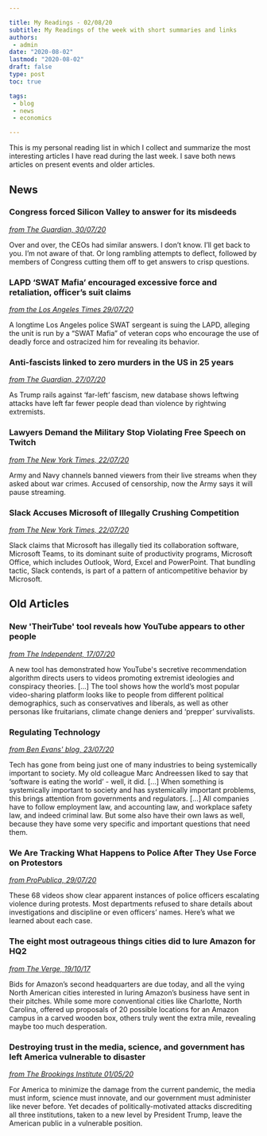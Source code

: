 ```yaml
---

title: My Readings - 02/08/20
subtitle: My Readings of the week with short summaries and links
authors: 
 - admin
date: "2020-08-02"
lastmod: "2020-08-02"
draft: false
type: post
toc: true

tags:
 - blog
 - news
 - economics

---
```


This is my personal reading list in which I collect and summarize the most interesting articles I have read during the last week. I save both news articles on present events and older articles.



## News

### Congress forced Silicon Valley to answer for its misdeeds

[*from The Guardian, 30/07/20*](https://www.theguardian.com/commentisfree/2020/jul/30/congress-forced-silicon-valley-to-answer-for-its-misdeeds-it-was-a-glorious-sight)

Over and over, the CEOs had similar answers. I don’t know. I’ll get back to you. I’m not aware of that. Or long rambling attempts to deflect, followed by members of Congress cutting them off to get answers to crisp questions. 

### LAPD ‘SWAT Mafia’ encouraged excessive force and retaliation, officer’s suit claims

[*from the Los Angeles Times 29/07/20*](https://www.latimes.com/california/story/2020-07-29/lapd-swat-unit-controlled-by-swat-mafia-that-encourages-deadly-shootings-sergeant-lawsuit-alleges)

A longtime Los Angeles police SWAT sergeant is suing the LAPD, alleging the unit is run by a “SWAT Mafia” of veteran cops who encourage the use of deadly force and ostracized him for revealing its behavior.

### Anti-fascists linked to zero murders in the US in 25 years

[*from The Guardian, 27/07/20*](https://www.theguardian.com/world/2020/jul/27/us-rightwing-extremists-attacks-deaths-database-leftwing-antifa)

As Trump rails against ‘far-left’ fascism, new database shows leftwing attacks have left far fewer people dead than violence by rightwing extremists.

### Lawyers Demand the Military Stop Violating Free Speech on Twitch

[*from The New York Times, 22/07/20*](https://www.nytimes.com/2020/07/22/style/army-gamers-war-crimes-first-amendment.html)

Army and Navy channels banned viewers from their live streams when they asked about war crimes. Accused of censorship, now the Army says it will pause streaming.

### Slack Accuses Microsoft of Illegally Crushing Competition

[*from The New York Times, 22/07/20*](https://www.nytimes.com/2020/07/22/technology/slack-microsoft-antitrust.html)

Slack claims that Microsoft has illegally tied its collaboration software, Microsoft Teams, to its dominant suite of productivity programs, Microsoft Office, which includes Outlook, Word, Excel and PowerPoint. That bundling tactic, Slack contends, is part of a pattern of anticompetitive behavior by Microsoft.



## Old Articles

### New 'TheirTube' tool reveals how YouTube appears to other people

[*from The Independent, 17/07/20*](https://www.independent.co.uk/life-style/gadgets-and-tech/news/youtube-bias-algorithm-theirtube-mozilla-conspiracy-theory-videos-a9624936.html)

A new tool has demonstrated how YouTube's secretive recommendation algorithm directs users to videos promoting extremist ideologies and conspiracy theories. [...] The tool shows how the world’s most popular video-sharing platform looks like to people from different political demographics, such as conservatives and liberals, as well as other personas like fruitarians, climate change deniers and ‘prepper’ survivalists.

### Regulating Technology

[*from Ben Evans' blog, 23/07/20*](https://www.ben-evans.com/benedictevans/2020/7/23/regulating-technology)

Tech has gone from being just one of many industries to being systemically important to society. My old colleague Marc Andreessen liked to say that ‘software is eating the world’ - well, it did. [...] When something is systemically important to society and has systemically important problems, this brings attention from governments and regulators. [...] All companies have to follow employment law, and accounting law, and workplace safety law, and indeed criminal law. But some also have their own laws as well, because they have some very specific and important questions that need them. 

### We Are Tracking What Happens to Police After They Use Force on Protestors

[*from ProPublica, 29/07/20*](https://projects.propublica.org/protest-police-videos/)

These 68 videos show clear apparent instances of police officers escalating violence during protests. Most departments refused to share details about investigations and discipline or even officers’ names. Here’s what we learned about each case.

### The eight most outrageous things cities did to lure Amazon for HQ2

[*from The Verge, 19/10/17*](https://www.theverge.com/2017/10/19/16504042/amazon-hq2-second-headquarters-most-funny-crazy-pitches-proposals-stonecrest-new-york)

Bids for Amazon’s second headquarters are due today, and all the vying North American cities interested in luring Amazon’s business have sent in their pitches. While some more conventional cities like Charlotte, North Carolina, offered up proposals of 20 possible locations for an Amazon campus in a carved wooden box, others truly went the extra mile, revealing maybe too much desperation.

### Destroying trust in the media, science, and government has left America vulnerable to disaster

[*from The Brookings Institute 01/05/20*](https://www.brookings.edu/blog/fixgov/2020/05/01/destroying-trust-in-the-media-science-and-government-has-left-america-vulnerable-to-disaster/)

For America to minimize the damage from the current pandemic, the media must inform, science must innovate, and our government must administer like never before. Yet decades of politically-motivated attacks discrediting all three institutions, taken to a new level by President Trump, leave the American public in a vulnerable position.



